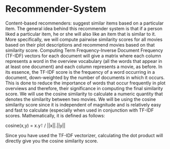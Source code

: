 # Recommender-System
Content-based recommenders: suggest similar items based on a particular item. The general idea behind this recommender system is that if a person liked a particular item, he or she will also like an item that is similar to it.
More specifically, we will compute pairwise similarity scores for all movies based on their plot descriptions and recommend movies based on that similarity score.
Computing Term Frequency-Inverse Document Frequency (TF-IDF) vectors for each document will give a matrix where each column represents a word in the overview vocabulary (all the words that appear in at least one document) and each column represents a movie, as before.
In its essence, the TF-IDF score is the frequency of a word occurring in a document, down-weighted by the number of documents in which it occurs. This is done to reduce the importance of words that occur frequently in plot overviews and therefore, their significance in computing the final similarity score.
We will use the cosine similarity to calculate a numeric quantity that denotes the similarity between two movies. We will be using the cosine similarity score since it is independent of magnitude and is relatively easy and fast to calculate (especially when used in conjunction with TF-IDF scores.
Mathematically, it is defined as follows: 

cosine(x,y) = x.y⊺ / ||x||.||y||

Since you have used the TF-IDF vectorizer, calculating the dot product will directly give you the cosine similarity score.
